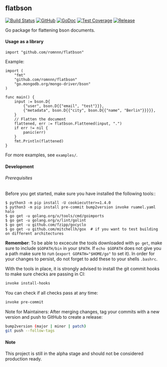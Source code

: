 ## flatbson

[![Build Status](https://travis-ci.com/romnnn/flatbson.svg?branch=master)](https://travis-ci.com/romnnn/flatbson)
[![GitHub](https://img.shields.io/github/license/romnnn/flatbson)](https://github.com/romnnn/flatbson)
[![GoDoc](https://godoc.org/github.com/romnnn/flatbson?status.svg)](https://godoc.org/github.com/romnnn/flatbson)  [![Test Coverage](https://codecov.io/gh/romnnn/flatbson/branch/master/graph/badge.svg)](https://codecov.io/gh/romnnn/flatbson)
[![Release](https://img.shields.io/github/release/romnnn/flatbson)](https://github.com/romnnn/flatbson/releases/latest)

Go package for flattening bson documents.



#### Usage as a library

```golang
import "github.com/romnnn/flatbson"
```

Example:
```golang
import (
	"fmt"
	"github.com/romnnn/flatbson"
	"go.mongodb.org/mongo-driver/bson"
)

func main() {
    input := bson.D{
		{"user", bson.D{{"email", "test"}}},
		{"metadata", bson.D{{"city", bson.D{{"name", "Berlin"}}}}},
	}
	// Flatten the document
	flattened, err := flatbson.Flattened(input, ".")
	if err != nil {
		panic(err)
	}
    fmt.Println(flattened)
}
```

For more examples, see `examples/`.


#### Development

######  Prerequisites

Before you get started, make sure you have installed the following tools::

    $ python3 -m pip install -U cookiecutter>=1.4.0
    $ python3 -m pip install pre-commit bump2version invoke ruamel.yaml halo
    $ go get -u golang.org/x/tools/cmd/goimports
    $ go get -u golang.org/x/lint/golint
    $ go get -u github.com/fzipp/gocyclo
    $ go get -u github.com/mitchellh/gox  # if you want to test building on different architectures

**Remember**: To be able to excecute the tools downloaded with `go get`, 
make sure to include `$GOPATH/bin` in your `$PATH`.
If `echo $GOPATH` does not give you a path make sure to run
(`export GOPATH="$HOME/go"` to set it). In order for your changes to persist, 
do not forget to add these to your shells `.bashrc`.

With the tools in place, it is strongly advised to install the git commit hooks to make sure checks are passing in CI:
```bash
invoke install-hooks
```

You can check if all checks pass at any time:
```bash
invoke pre-commit
```

Note for Maintainers: After merging changes, tag your commits with a new version and push to GitHub to create a release:
```bash
bump2version (major | minor | patch)
git push --follow-tags
```

#### Note

This project is still in the alpha stage and should not be considered production ready.
